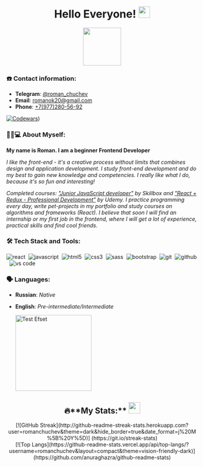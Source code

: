   <h1 align="center">Hello Everyone! <img src="https://media.giphy.com/media/hvRJCLFzcasrR4ia7z/giphy.gif" height="30px"></h1>
 <div id="center" align="center">
   <img  src="https://media.giphy.com/media/VTtANKl0beDFQRLDTh/giphy.gif" width="100"/>
  </div>
   <div id="komarev" align="center">
    <img align="center" src="https://komarev.com/ghpvc/?username=romanchuchev&style=flat-square&color=blue" alt=""/>
  </div>

 
 
### ☎️ Contact information:

- **Telegram**: [@roman_chuchev](https://t.me/roman_chuchev)
- **Email**: [romanok20@gmail.com](mailto:romanok20@gmail.com)
- **Phone**: [+7(977)280-56-92](<tel:+7(977)280-56-92>)

[![Codewars](https://www.codewars.com/users/Romanus20/badges/small)](https://www.codewars.com/users/Romanus20/badges/small))

### :woman_technologist:💻 About Myself:
**My name is Roman. I am a beginner Frontend Developer**

_I like the front-end - it's a creative process without limits that combines design and application development. I study front-end development and do my best to gain new knowledge and competencies. I really like what I do, because it's so fun and interesting!_

_Completed courses: ["Junior JavaScript developer"](https://skillbox.ru/course/javascript/) by Skillbox and ["React + Redux - Professional Development"](https://www.udemy.com/course/pro-react-redux/) by Udemy. I practice programming every day, write pet-projects in my portfolio and study courses on algorithms and frameworks (React)._
_I believe that soon I will find an internship or my first job in the frontend, where I will get a lot of experience, practical skills and find cool friends._

### 🛠 Tech Stack and Tools:

<img alt="react" src="https://img.shields.io/badge/react-61DAFB.svg?&style=for-the-badge&logo=react&logoColor=fff" />&nbsp;
<img alt="javascript" src="https://img.shields.io/badge/javascript-F7DF1E.svg?&style=for-the-badge&logo=javascript&logoColor=fff" />&nbsp;
<img alt="html5" src="https://img.shields.io/badge/html-E34F26.svg?&style=for-the-badge&logo=html5&logoColor=fff" />&nbsp;
<img alt="css3" src="https://img.shields.io/badge/css-1572B6.svg?&style=for-the-badge&logo=css3&logoColor=fff" />&nbsp;
<img alt="sass" src="https://img.shields.io/badge/sass-CF649A.svg?&style=for-the-badge&logo=sass&logoColor=fff" />&nbsp;
<img alt="bootstrap" src="https://img.shields.io/badge/bootstrap-7610F7.svg?&style=for-the-badge&logo=bootstrap&logoColor=fff" />&nbsp;
<img alt="git" src="https://img.shields.io/badge/git-F05033.svg?&style=for-the-badge&logo=git&logoColor=fff" />&nbsp;
<img alt="github" src="https://img.shields.io/badge/github-000.svg?&style=for-the-badge&logo=github&logoColor=fff" />&nbsp;
<img alt="vs code" src="https://img.shields.io/badge/vscode-007ACC.svg?&style=for-the-badge&logo=visual-studio-code&logoColor=fff" />&nbsp;

### 🗣️ Languages:
- **Russian**: _Native_
- **English**: _Pre-intermediate/Intermediate_

  <a alt="Test Efset" href="https://efset.org"><img alt="Test Efset" src="https://user-images.githubusercontent.com/102550409/188318365-3cf7763d-499a-475c-b2c4-ba88e248aac2.png" width="200px" /></a>


 <h2 align="center">🔥**My Stats:** <img src="https://media.giphy.com/media/hvRJCLFzcasrR4ia7z/giphy.gif" height="30px"></h1>
<div align="center">
    [![GitHub Streak](http://github-readme-streak-stats.herokuapp.com?user=romanchuchev&theme=dark&hide_border=true&date_format=j%20M%5B%20Y%5D)] (https://git.io/streak-stats)
</div>
<div align="center">
    [![Top Langs](https://github-readme-stats.vercel.app/api/top-langs/?username=romanchuchev&layout=compact&theme=vision-friendly-dark)](https://github.com/anuraghazra/github-readme-stats)
</div>


